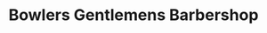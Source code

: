 ---
title: "Bowlers Gentlemens Barbershop"
url: /dublin/bowlers-gentlemens-barbershop/
shop: hairdresser
---